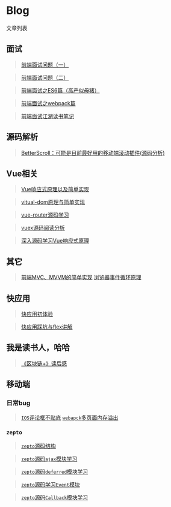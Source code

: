 # Blog


文章列表
## 面试
> [前端面试问题（一）](https://github.com/skychenbo/interviewr/issues/1)

> [前端面试问题（二）](https://github.com/skychenbo/interviewr/issues/2)

> [前端面试之ES6篇（高产似母猪）](https://github.com/skychenbo/interviewr/issues/3)

> [前端面试之webpack篇](https://github.com/skychenbo/interviewr/issues/4)

> [前端面试江湖读书笔记](https://github.com/skychenbo/Blog/issues/8)

## 源码解析
> [BetterScroll：可能是目前最好用的移动端滚动插件(源码分析)](https://github.com/skychenbo/Blog/issues/6)

## Vue相关
> [Vue响应式原理以及简单实现](https://github.com/skychenbo/Blog/issues/9)

> [vitual-dom原理与简单实现](https://github.com/skychenbo/Blog/issues/7)

> [vue-router源码学习](https://github.com/skychenbo/Blog/issues/12)

> [vuex源码阅读分析](https://github.com/skychenbo/Blog/issues/10)

> [深入源码学习Vue响应式原理](https://github.com/skychenbo/Blog/issues/30)


## 其它

> [前端MVC、MVVM的简单实现](https://github.com/skychenbo/Blog/issues/11)
> [浏览器事件循环原理](https://github.com/skychenbo/Blog/issues/28)


## 快应用

> [快应用初体验](https://github.com/skychenbo/Blog/issues/16)

> [快应用踩坑与flex讲解](https://github.com/skychenbo/Blog/issues/17)


## 我是读书人，哈哈
> [《区块链+》读后感](https://github.com/skychenbo/Blog/issues/13)


## 移动端
### 日常bug
> [`IOS`评论框不贴底](https://github.com/skychenbo/Blog/issues/26)
> [`webapck`多页面内存溢出](https://github.com/skychenbo/Blog/issues/27)

### `zepto`
> [`zepto`源码结构](https://github.com/skychenbo/Blog/issues/20)

> [`zepto`源码`ajax`模块学习](https://github.com/skychenbo/Blog/issues/21)

> [`zepto`源码`deferred`模块学习](https://github.com/skychenbo/Blog/issues/22)

> [`zepto`源码学习`Event`模块](https://github.com/skychenbo/Blog/issues/23)

> [`zepto`源码`Callback`模块学习](https://github.com/skychenbo/Blog/issues/25)
